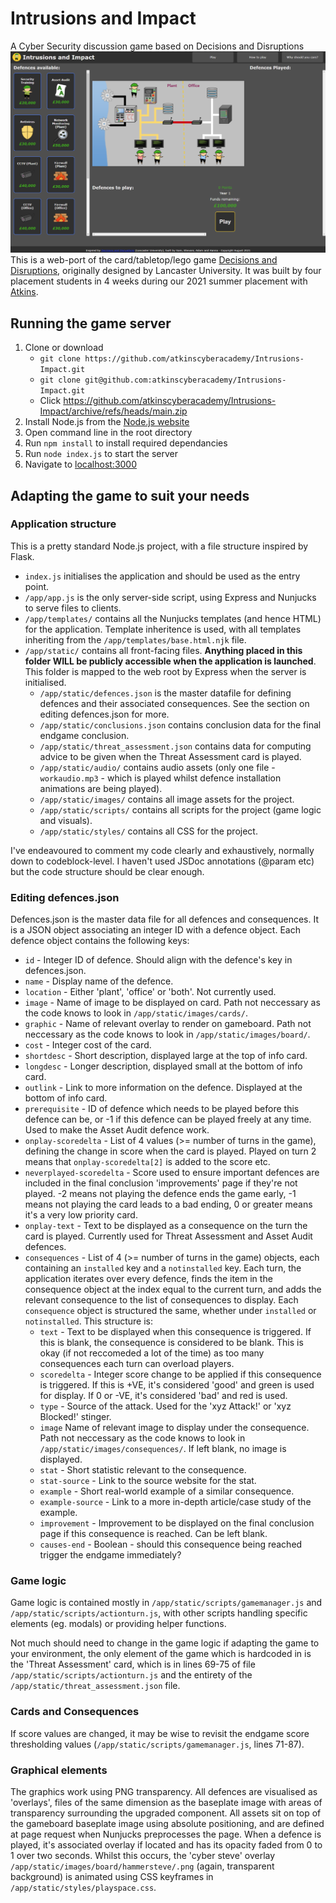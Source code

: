 # Intrusions and Impact
A Cyber Security discussion game based on Decisions and Disruptions
![Screenshot](Screenshot.png)
This is a web-port of the card/tabletop/lego game [Decisions and Disruptions](https://www.decisions-disruptions.org/), originally designed by Lancaster University. It was built by four placement students in 4 weeks during our 2021 summer placement with [Atkins](http://www.atkinsglobal.com/cyber).

## Running the game server
1. Clone or download
   * `git clone https://github.com/atkinscyberacademy/Intrusions-Impact.git`
   * `git clone git@github.com:atkinscyberacademy/Intrusions-Impact.git`
   * Click https://github.com/atkinscyberacademy/Intrusions-Impact/archive/refs/heads/main.zip
1. Install Node.js from the [Node.js website](https://nodejs.org/en/)
1. Open command line in the root directory
1. Run `npm install` to install required dependancies
1. Run `node index.js` to start the server
1. Navigate to [localhost:3000](localhost:3000)

## Adapting the game to suit your needs
### Application structure
This is a pretty standard Node.js project, with a file structure inspired by Flask.
- `index.js` initialises the application and should be used as the entry point.
- `/app/app.js` is the only server-side script, using Express and Nunjucks to serve files to clients.
- `/app/templates/` contains all the Nunjucks templates (and hence HTML) for the application. Template inheritence is used, with all templates inheriting from the `/app/templates/base.html.njk` file.
- `/app/static/` contains all front-facing files. **Anything placed in this folder WILL be publicly accessible when the application is launched**. This folder is mapped to the web root by Express when the server is initialised.
  - `/app/static/defences.json` is the master datafile for defining defences and their associated consequences. See the section on editing defences.json for more.
  - `/app/static/conclusions.json` contains conclusion data for the final endgame conclusion.
  - `/app/static/threat_assessment.json` contains data for computing advice to be given when the Threat Assessment card is played.
  - `/app/static/audio/` contains audio assets (only one file - `workaudio.mp3` - which is played whilst defence installation animations are being played).
  - `/app/static/images/` contains all image assets for the project.
  - `/app/static/scripts/` contains all scripts for the project (game logic and visuals).
  - `/app/static/styles/` contains all CSS for the project.

I've endeavoured to comment my code clearly and exhaustively, normally down to codeblock-level. I haven't used JSDoc annotations (@param etc) but the code structure should be clear enough.

### Editing defences.json
Defences.json is the master data file for all defences and consequences. It is a JSON object associating an integer ID with a defence object. Each defence object contains the following keys:

- `id` - Integer ID of defence. Should align with the defence's key in defences.json.
- `name` - Display name of the defence.
- `location` - Either 'plant', 'office' or 'both'. Not currently used.
- `image` - Name of image to be displayed on card. Path not neccessary as the code knows to look in `/app/static/images/cards/`.
- `graphic` - Name of relevant overlay to render on gameboard. Path not neccessary as the code knows to look in `/app/static/images/board/`.
- `cost` - Integer cost of the card.
- `shortdesc` - Short description, displayed large at the top of info card.
- `longdesc` - Longer description, displayed small at the bottom of info card.
- `outlink` - Link to more information on the defence. Displayed at the bottom of info card.
- `prerequisite` - ID of defence which needs to be played before this defence can be, or -1 if this defence can be played freely at any time. Used to make the Asset Audit defence work.
- `onplay-scoredelta` - List of 4 values (>= number of turns in the game), defining the change in score when the card is played. Played on turn 2 means that `onplay-scoredelta[2]` is added to the score etc.
- `neverplayed-scoredelta` - Score used to ensure important defences are included in the final conclusion 'improvements' page if they're not played. -2 means not playing the defence ends the game early, -1 means not playing the card leads to a bad ending, 0 or greater means it's a very low priority card.
- `onplay-text` - Text to be displayed as a consequence on the turn the card is played. Currently used for Threat Assessment and Asset Audit defences.
- `consequences` - List of 4 (>= number of turns in the game) objects, each containing an `installed` key and a `notinstalled` key. Each turn, the application iterates over every defence, finds the item in the consequence object at the index equal to the current turn, and adds the relevant consequence to the list of consequences to display. Each `consequence` object is structured the same, whether under `installed` or `notinstalled`. This structure is:
  - `text` - Text to be displayed when this consequence is triggered. If this is blank, the consequence is considered to be blank. This is okay (if not reccomeded a lot of the time) as too many consequences each turn can overload players.
  - `scoredelta` - Integer score change to be applied if this consequence is triggered. If this is +VE, it's considered 'good' and green is used for display. If 0 or -VE, it's considered 'bad' and red is used. 
  - `type` - Source of the attack. Used for the 'xyz Attack!' or 'xyz Blocked!' stinger.
  - `image` Name of relevant image to display under the consequence. Path not neccessary as the code knows to look in `/app/static/images/consequences/`. If left blank, no image is displayed.
  - `stat` - Short statistic relevant to the consequence.
  - `stat-source` - Link to the source website for the stat.
  - `example` - Short real-world example of a similar consequence.
  - `example-source` - Link to a more in-depth article/case study of the example.
  - `improvement` - Improvement to be displayed on the final conclusion page if this consequence is reached. Can be left blank.
  - `causes-end` - Boolean - should this consequence being reached trigger the endgame immediately?


### Game logic
Game logic is contained mostly in `/app/static/scripts/gamemanager.js` and `/app/static/scripts/actionturn.js`, with other scripts handling specific elements (eg. modals) or providing helper functions.

Not much should need to change in the game logic if adapting the game to your environment, the only element of the game which is hardcoded in is the 'Threat Assessment' card, which is in lines 69-75 of file `/app/static/scripts/actionturn.js` and the entirety of the `/app/static/threat_assessment.json` file.

### Cards and Consequences
If score values are changed, it may be wise to revisit the endgame score thresholding values (`/app/static/scripts/gamemanager.js`, lines 71-87).

### Graphical elements
The graphics work using PNG transparency. All defences are visualised as 'overlays', files of the same dimension as the baseplate image with areas of transparency surrounding the upgraded component. All assets sit on top of the gameboard baseplate image using absolute positioning, and are defined at page request when Nunjucks preprocesses the page. When a defence is played, it's associated overlay if located and has its opacity faded from 0 to 1 over two seconds. Whilst this occurs, the 'cyber steve' overlay `/app/static/images/board/hammersteve/.png` (again, transparent background) is animated using CSS keyframes in `/app/static/styles/playspace.css`.
